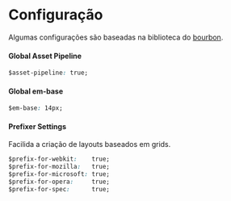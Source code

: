 # Configuração
Algumas configurações são baseadas na biblioteca do [bourbon](http://bourbon.io/).


#### Global Asset Pipeline

```css
$asset-pipeline: true;
```



#### Global em-base

```css
$em-base: 14px;
```



#### Prefixer Settings
Facilida a criação de layouts baseados em grids.

```css
$prefix-for-webkit:    true;
$prefix-for-mozilla:   true;
$prefix-for-microsoft: true;
$prefix-for-opera:     true;
$prefix-for-spec:      true;
```